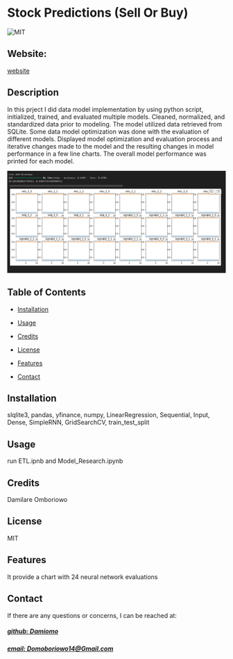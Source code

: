 # Stock Predictions (Sell Or Buy)
![MIT](https://img.shields.io/badge/License-MIT-blue)

## Website: 
[website](https://github.com/Damiomo/Stock-Predictions)

## Description
In this prject I did data model implementation by using python script, initialized, trained, and evaluated multiple models.  Cleaned, normalized, and standardized data prior to modeling.  The model utilized data retrieved from SQLite.  Some data model optimization was done with the evaluation of different models.  Displayed model optimization and evaluation process and iterative changes made to the model and the resulting changes in model performance in a few line charts.  The overall model performance was printed for each model.

![app_image](model_research.png)

## Table of Contents
- [Installation](#installation)
- [Usage](#usage)
- [Credits](#credits)
- [License](#license)
- [Features](#features)

- [Contact](#contact)

## Installation
slqlite3, pandas, yfinance, numpy, LinearRegression, Sequential, Input, Dense, SimpleRNN, GridSearchCV, train_test_split

## Usage
run ETL.ipnb and Model_Research.ipynb

## Credits
Damilare Omboriowo

## License
MIT

## Features
It provide a chart with 24 neural network evaluations



## Contact
If there are any questions or concerns, I can be reached at:
##### [github: Damiomo](https://github.com/Damiomo)
##### [email: Domoboriowo14@Gmail.com](mailto:Domoboriowo14@Gmail.com)
